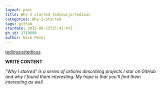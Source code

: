 ```yaml
---
layout: post
title: Why I starred tediousjs/tedious
categories: Why-I-Starred
tags: github
stardate: 2015-06-23T15:42:47Z
gh_id: 1719690
author: Nick Peihl
---
```


[tediousjs/tedious](star.repo.html_url)

**WRITE CONTENT**

*"Why I starred" is a series of articles describing projects I star on GitHub and why I found them interesting. My hope is that you'll find them interesting as well.*

